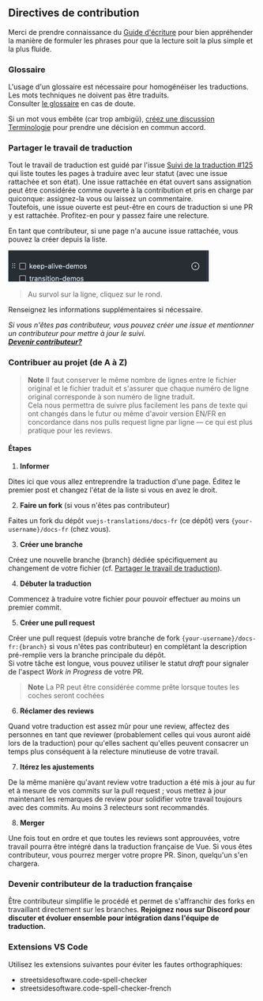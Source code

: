 ## Directives de contribution

Merci de prendre connaissance du [Guide d'écriture](https://github.com/edimitchel/docs-fr/blob/main/.github/contributing/writing-guide.md) pour bien appréhender la manière de formuler les phrases pour que la lecture soit la plus simple et la plus fluide.

### Glossaire

L'usage d'un glossaire est nécessaire pour homogénéiser les traductions.
Les mots techniques ne doivent pas être traduits.  
Consulter [le glossaire](https://github.com/edimitchel/docs-fr/wiki/Glossaire) en cas de doute.

Si un mot vous embête (car trop ambigü), [créez une discussion Terminologie](https://github.com/edimitchel/docs-fr/discussions/categories/terminologie) pour prendre une décision en commun accord.

### Partager le travail de traduction

Tout le travail de traduction est guidé par l'issue [Suivi de la traduction #125](https://github.com/edimitchel/docs-fr/issues/125) qui liste toutes les pages à traduire avec leur statut (avec une issue rattachée et son état).
Une issue rattachée en état ouvert sans assignation peut être considérée comme ouverte à la contribution et pris en charge par quiconque: assignez-la vous ou laissez un commentaire.  
Toutefois, une issue ouverte est peut-être en cours de traduction si une PR y est rattachée. Profitez-en pour y passez faire une relecture. 

En tant que contributeur, si une page n'a aucune issue rattachée, vous pouvez la créer depuis la liste.

![créer une issue depuis une check-box](.github/contributing/create-your-issue-work.png)
> Au survol sur la ligne, cliquez sur le rond.

Renseignez les informations supplémentaires si nécessaire.

*Si vous n'êtes pas contributeur, vous pouvez créer une issue et mentionner un contributeur pour mettre à jour le suivi.  
**[Devenir contributeur?](#devenir-contributeur-de-la-traduction-française)***

### Contribuer au projet (de A à Z)

> **Note**
Il faut conserver le même nombre de lignes entre le fichier original et le fichier traduit et s'assurer que chaque numéro de ligne original corresponde à son numéro de ligne traduit.  
Cela nous permettra de suivre plus facilement les pans de texte qui ont changés dans le futur ou même d'avoir version EN/FR en concordance dans nos pulls request ligne par ligne — ce qui est plus pratique pour les reviews.

#### Étapes

1. **Informer**

Dites ici que vous allez entreprendre la traduction d'une page. Éditez le premier post et changez l'état de la liste si vous en avez le droit.

2. **Faire un fork** (si vous n'êtes pas contributeur)

Faites un fork du dépôt `vuejs-translations/docs-fr` (ce dépôt) vers `{your-username}/docs-fr` (chez vous).

3. **Créer une branche**

Créez une nouvelle branche {branch} dédiée spécifiquement au changement de votre fichier (cf. [Partager le travail de traduction](#partager-le-travail-de-traduction)).

4. **Débuter la traduction**

Commencez à traduire votre fichier pour pouvoir effectuer au moins un premier commit.

5. **Créer une pull request**

Créer une pull request (depuis votre branche de fork `{your-username}/docs-fr:{branch}` si vous n'êtes pas contributeur) en complétant la description pré-remplie vers la  branche principale du dépôt.  
Si votre tâche est longue, vous pouvez utiliser le statut _draft_ pour signaler de l'aspect _Work in Progress_ de votre PR.

> **Note**
> La PR peut être considérée comme prête lorsque toutes les coches seront cochées

6. **Réclamer des reviews**

Quand votre traduction est assez mûr pour une review, affectez des personnes en tant que reviewer (probablement celles qui vous auront aidé lors de la traduction) pour qu'elles sachent qu'elles peuvent consacrer un temps plus conséquent à la relecture minutieuse de votre travail.

7. **Itérez les ajustements**

De la même manière qu'avant review votre traduction a été mis à jour au fur et à mesure de vos commits sur la pull request ; vous mettez à jour maintenant les remarques de review pour solidifier votre travail toujours avec des commits. Au moins 3 relecteurs sont recommandés.

8. **Merger**

Une fois tout en ordre et que toutes les reviews sont approuvées, votre travail pourra être intégré dans la traduction française de Vue.
Si vous êtes contributeur, vous pourrez merger votre propre PR. Sinon, quelqu'un s'en chargera.


### Devenir contributeur de la traduction française

Être contributeur simplifie le procédé et permet de s'affranchir des forks en travaillant directement sur les branches. **Rejoignez nous sur Discord pour discuter et évoluer ensemble pour intégration dans l'équipe de traduction.**

### Extensions VS Code

Utilisez les extensions suivantes pour éviter les fautes orthographiques:

- streetsidesoftware.code-spell-checker
- streetsidesoftware.code-spell-checker-french
